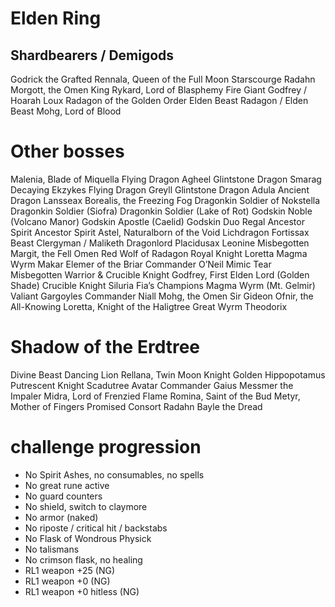 # Elden Ring
## Shardbearers / Demigods
Godrick the Grafted
Rennala, Queen of the Full Moon
Starscourge Radahn
Morgott, the Omen King
Rykard, Lord of Blasphemy
Fire Giant
Godfrey / Hoarah Loux
Radagon of the Golden Order
Elden Beast
Radagon / Elden Beast
Mohg, Lord of Blood
# Other bosses
Malenia, Blade of Miquella
Flying Dragon Agheel
Glintstone Dragon Smarag
Decaying Ekzykes
Flying Dragon Greyll
Glintstone Dragon Adula
Ancient Dragon Lansseax
Borealis, the Freezing Fog
Dragonkin Soldier of Nokstella
Dragonkin Soldier (Siofra)
Dragonkin Soldier (Lake of Rot)
Godskin Noble (Volcano Manor)
Godskin Apostle (Caelid)
Godskin Duo
Regal Ancestor Spirit
Ancestor Spirit
Astel, Naturalborn of the Void
Lichdragon Fortissax
Beast Clergyman / Maliketh
Dragonlord Placidusax
Leonine Misbegotten
Margit, the Fell Omen
Red Wolf of Radagon
Royal Knight Loretta
Magma Wyrm Makar
Elemer of the Briar
Commander O’Neil
Mimic Tear
Misbegotten Warrior & Crucible Knight
Godfrey, First Elden Lord (Golden Shade)
Crucible Knight Siluria
Fia’s Champions
Magma Wyrm (Mt. Gelmir)
Valiant Gargoyles
Commander Niall
Mohg, the Omen
Sir Gideon Ofnir, the All-Knowing
Loretta, Knight of the Haligtree
Great Wyrm Theodorix

# Shadow of the Erdtree
Divine Beast Dancing Lion
Rellana, Twin Moon Knight
Golden Hippopotamus
Putrescent Knight
Scadutree Avatar
Commander Gaius
Messmer the Impaler
Midra, Lord of Frenzied Flame
Romina, Saint of the Bud
Metyr, Mother of Fingers
Promised Consort Radahn
Bayle the Dread



# challenge progression
- No Spirit Ashes, no consumables, no spells
- No great rune active
- No guard counters
- No shield, switch to claymore
- No armor (naked)
- No riposte / critical hit / backstabs
- No Flask of Wondrous Physick
- No talismans
- No crimson flask, no healing
- RL1 weapon +25 (NG)
- RL1 weapon +0 (NG)
- RL1 weapon +0 hitless (NG)